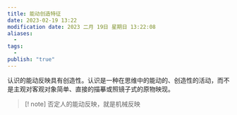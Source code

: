 ```yaml
---
title: 能动创造特征
date: 2023-02-19 13:22
modification date: 2023 二月 19日 星期日 13:22:08
aliases:
  - 
tags:
  - 
publish: "true"
---
```


认识的能动反映具有创造性。认识是一种在思维中的能动的、创造性的活动，而不是主观对客观对象简单、直接的描摹或照镜子式的原物映现。

>[! note]
>否定人的能动反映，就是机械反映

